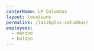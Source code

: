 ```yaml
---
centerName: LP Columbus
layout: locations
permalink: /lasikplus-columbus/
employees:
  - marino
  - holden
---
```




